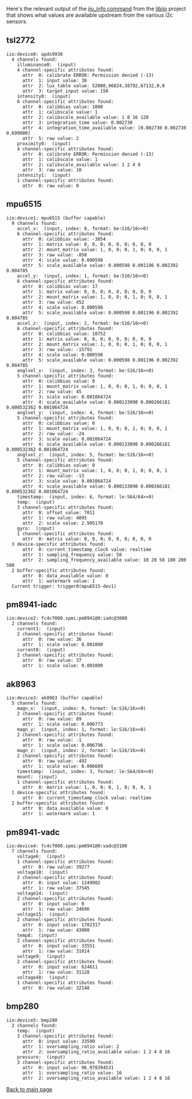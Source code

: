 Here's the relevant output of the
[iio_info command](https://github.com/analogdevicesinc/libiio/blob/master/tests/iio_info.c)
from the [libiio](https://github.com/analogdevicesinc/libiio) project that shows what values
are available upstream from the various i2c sensors.

## tsl2772

    iio:device0: apds9930
      4 channels found:
        illuminance0:  (input)
        4 channel-specific attributes found:
          attr  0: calibrate ERROR: Permission denied (-13)
          attr  1: input value: 38
          attr  2: lux_table value: 52000,96824,38792,67132,0,0
          attr  3: target_input value: 150
        intensity0:  (input)
        6 channel-specific attributes found:
          attr  0: calibbias value: 1000
          attr  1: calibscale value: 1
          attr  2: calibscale_available value: 1 8 16 120
          attr  3: integration_time value: 0.002730
          attr  4: integration_time_available value: [0.002730 0.002730 0.699000]
          attr  5: raw value: 2
        proximity0:  (input)
        4 channel-specific attributes found:
          attr  0: calibrate ERROR: Permission denied (-13)
          attr  1: calibscale value: 1
          attr  2: calibscale_available value: 1 2 4 8
          attr  3: raw value: 10
        intensity1:  (input)
        1 channel-specific attributes found:
          attr  0: raw value: 0

## mpu6515

    iio:device1: mpu6515 (buffer capable)
      9 channels found:
        accel_x:  (input, index: 0, format: be:S16/16>>0)
        6 channel-specific attributes found:
          attr  0: calibbias value: -3854
          attr  1: matrix value: 0, 0, 0; 0, 0, 0; 0, 0, 0
          attr  2: mount_matrix value: 1, 0, 0; 0, 1, 0; 0, 0, 1
          attr  3: raw value: -858
          attr  4: scale value: 0.000598
          attr  5: scale_available value: 0.000598 0.001196 0.002392 0.004785
        accel_y:  (input, index: 1, format: be:S16/16>>0)
        6 channel-specific attributes found:
          attr  0: calibbias value: 17
          attr  1: matrix value: 0, 0, 0; 0, 0, 0; 0, 0, 0
          attr  2: mount_matrix value: 1, 0, 0; 0, 1, 0; 0, 0, 1
          attr  3: raw value: 452
          attr  4: scale value: 0.000598
          attr  5: scale_available value: 0.000598 0.001196 0.002392 0.004785
        accel_z:  (input, index: 2, format: be:S16/16>>0)
        6 channel-specific attributes found:
          attr  0: calibbias value: 10752
          attr  1: matrix value: 0, 0, 0; 0, 0, 0; 0, 0, 0
          attr  2: mount_matrix value: 1, 0, 0; 0, 1, 0; 0, 0, 1
          attr  3: raw value: -15791
          attr  4: scale value: 0.000598
          attr  5: scale_available value: 0.000598 0.001196 0.002392 0.004785
        anglvel_x:  (input, index: 3, format: be:S16/16>>0)
        5 channel-specific attributes found:
          attr  0: calibbias value: 0
          attr  1: mount_matrix value: 1, 0, 0; 0, 1, 0; 0, 0, 1
          attr  2: raw value: 45
          attr  3: scale value: 0.001064724
          attr  4: scale_available value: 0.000133090 0.000266181 0.000532362 0.001064724
        anglvel_y:  (input, index: 4, format: be:S16/16>>0)
        5 channel-specific attributes found:
          attr  0: calibbias value: 0
          attr  1: mount_matrix value: 1, 0, 0; 0, 1, 0; 0, 0, 1
          attr  2: raw value: -24
          attr  3: scale value: 0.001064724
          attr  4: scale_available value: 0.000133090 0.000266181 0.000532362 0.001064724
        anglvel_z:  (input, index: 5, format: be:S16/16>>0)
        5 channel-specific attributes found:
          attr  0: calibbias value: 0
          attr  1: mount_matrix value: 1, 0, 0; 0, 1, 0; 0, 0, 1
          attr  2: raw value: -13
          attr  3: scale value: 0.001064724
          attr  4: scale_available value: 0.000133090 0.000266181 0.000532362 0.001064724
        timestamp:  (input, index: 6, format: le:S64/64>>0)
        temp:  (input)
        3 channel-specific attributes found:
          attr  0: offset value: 7011
          attr  1: raw value: 4095
          attr  2: scale value: 2.995178
        gyro:  (input)
        1 channel-specific attributes found:
          attr  0: matrix value: 0, 0, 0; 0, 0, 0; 0, 0, 0
      3 device-specific attributes found:
          attr  0: current_timestamp_clock value: realtime
          attr  1: sampling_frequency value: 50
          attr  2: sampling_frequency_available value: 10 20 50 100 200 500
      2 buffer-specific attributes found:
          attr  0: data_available value: 0
          attr  1: watermark value: 1
      Current trigger: trigger0(mpu6515-dev1)

## pm8941-iadc

    iio:device2: fc4cf000.spmi:pm8941@0:iadc@3600
      2 channels found:
        current1:  (input)
        2 channel-specific attributes found:
          attr  0: raw value: 36
          attr  1: scale value: 0.001000
        current0:  (input)
        2 channel-specific attributes found:
          attr  0: raw value: 37
          attr  1: scale value: 0.001000

## ak8963

    iio:device3: ak8963 (buffer capable)
      5 channels found:
        magn_x:  (input, index: 0, format: le:S16/16>>0)
        2 channel-specific attributes found:
          attr  0: raw value: 89
          attr  1: scale value: 0.006773
        magn_y:  (input, index: 1, format: le:S16/16>>0)
        2 channel-specific attributes found:
          attr  0: raw value: -1
          attr  1: scale value: 0.006796
        magn_z:  (input, index: 2, format: le:S16/16>>0)
        2 channel-specific attributes found:
          attr  0: raw value: -492
          attr  1: scale value: 0.006609
        timestamp:  (input, index: 3, format: le:S64/64>>0)
        mount:  (input)
        1 channel-specific attributes found:
          attr  0: matrix value: 1, 0, 0; 0, 1, 0; 0, 0, 1
      1 device-specific attributes found:
          attr  0: current_timestamp_clock value: realtime
      2 buffer-specific attributes found:
          attr  0: data_available value: 0
          attr  1: watermark value: 1

## pm8941-vadc

    iio:device4: fc4cf000.spmi:pm8941@0:vadc@3100
      7 channels found:
        voltage6:  (input)
        1 channel-specific attributes found:
          attr  0: raw value: 39277
        voltage10:  (input)
        2 channel-specific attributes found:
          attr  0: input value: 1249902
          attr  1: raw value: 37545
        voltage14:  (input)
        2 channel-specific attributes found:
          attr  0: input value: 0
          attr  1: raw value: 24696
        voltage15:  (input)
        2 channel-specific attributes found:
          attr  0: input value: 1782317
          attr  1: raw value: 43008
        temp8:  (input)
        2 channel-specific attributes found:
          attr  0: input value: 33551
          attr  1: raw value: 31014
        voltage9:  (input)
        2 channel-specific attributes found:
          attr  0: input value: 624611
          attr  1: raw value: 31128
        voltage48:  (input)
        1 channel-specific attributes found:
          attr  0: raw value: 32148

## bmp280

    iio:device5: bmp280
      2 channels found:
        temp:  (input)
        3 channel-specific attributes found:
          attr  0: input value: 33590
          attr  1: oversampling_ratio value: 2
          attr  2: oversampling_ratio_available value: 1 2 4 8 16
        pressure:  (input)
        3 channel-specific attributes found:
          attr  0: input value: 96.978394531
          attr  1: oversampling_ratio value: 16
          attr  2: oversampling_ratio_available value: 1 2 4 8 16

[Back to main page](README.md)
